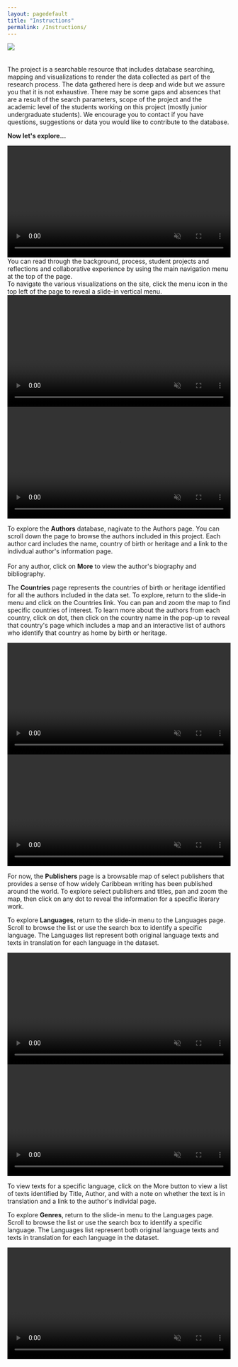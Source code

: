```yaml
---
layout: pagedefault
title: "Instructions"
permalink: /Instructions/
---
```


<div class="wordcloud">
<img src="{{ site.baseurl }}/assets/img/bannerinstruct.png"></div>
<div>
</div>
<br>
<br>
The project is a searchable resource that includes database searching, mapping and visualizations to render the data collected as part of the research process. The data gathered here is deep and wide but we assure you that it is not exhaustive. There may be some gaps and absences that are a result of the search parameters, scope of the project and the academic level of the students working on this project (mostly junior undergraduate students). We encourage you to contact if you have questions, suggestions or data you would like to contribute to the database.

**Now let's explore...**

<div class="instructions">
<div class="row">
<div class="col-sm-8">
<video width="100%" controls loop autoplay muted style="pointer-events: none;">
  <source src="{{ site.baseurl }}/assets/img/step1.mp4" type="video/mp4">
  Your browser does not support the video tag.
</video>
</div>
<div class="col-sm-4">
You can read through the background, process, student projects and reflections and collaborative experience by using the main navigation menu at the top of the page.  
</div>
</div>
</div>

<div class="instructions">
<div class="row">
<div class="col-sm-4">
To navigate the various visualizations on the site, click the menu icon in the top left of the page to reveal a slide-in vertical menu. 
</div>
<div class="col-sm-8">
<video width="100%" controls loop autoplay muted style="pointer-events: none;">
  <source src="{{ site.baseurl }}/assets/img/step2.mp4" type="video/mp4">
  Your browser does not support the video tag.
</video>
</div>
</div>
</div>

<div class="instructions">
<div class="row">
<div class="col-sm-8">
<video width="100%" controls loop autoplay muted style="pointer-events: none;">
  <source src="{{ site.baseurl }}/assets/img/step3.mp4" type="video/mp4">
  Your browser does not support the video tag.
</video>
</div>
<div class="col-sm-4">

To explore the __Authors__ database, nagivate to the Authors page. You can scroll down the page to browse the authors included in this project. Each author card includes the name, country of birth or heritage and a link to the indivdual author's information page.
<br> <br>
For any author, click on __More__ to view the author's biography and bibliography.  
</div>
</div>
</div>

 <div class="instructions">
<div class="row">
<div class="col-sm-4">

The __Countries__ page represents the countries of birth or heritage identified for all the authors included in the data set. To explore, return to the slide-in menu and click on the Countries link. You can pan and zoom the map to find specific countries of interest. To learn more about the authors from each country, click on dot, then click on the country name in the pop-up to reveal that country's page which includes a map and an interactive list of authors who identify that country as home by birth or heritage.

</div>
<div class="col-sm-8">
<video width="100%" controls loop autoplay muted style="pointer-events: none;">
  
</video>
</div>
</div>
</div>

 <div class="instructions">
<div class="row">
<div class="col-sm-8">
<video width="100%" controls loop autoplay muted style="pointer-events: none;">
  
</video>
</div>
<div class="col-sm-4">

For now, the __Publishers__ page is a browsable map of select publishers that provides a sense of how widely Caribbean writing has been published around the world. To explore select publishers and titles, pan and zoom the map, then click on any dot to reveal the information for a specific literary work.

</div>
</div>
</div>

 <div class="instructions">
<div class="row">
<div class="col-sm-4">

To explore __Languages__, return to the slide-in menu to the Languages page. Scroll to browse the list or use the search box to identify a specific language. The Languages list represent both original language texts and texts in translation for each language in the dataset.

</div>
<div class="col-sm-8">
<video width="100%" controls loop autoplay muted style="pointer-events: none;">
  
</video>
</div>
</div>
</div>

 <div class="instructions">
<div class="row">
<div class="col-sm-8">
<video width="100%" controls loop autoplay muted style="pointer-events: none;">
  
</video>
</div>
<div class="col-sm-4">

To view texts for a specific language, click on the More button to view a list of texts identified by Title, Author, and with a note on whether the text is in translation and a link to the author's individal page.

</div>
</div>
</div>

  <div class="instructions">
<div class="row">
<div class="col-sm-4">

 To explore __Genres__, return to the slide-in menu to the Languages page. Scroll to browse the list or use the search box to identify a specific language. The Languages list represent both original language texts and texts in translation for each language in the dataset.

</div>
<div class="col-sm-8">
<video width="100%" controls loop autoplay muted style="pointer-events: none;">
  
</video>
</div>
</div>
</div>


